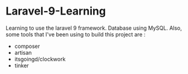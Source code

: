 # Laravel-9-Learning
Learning to use the laravel 9 framework. Database using MySQL. Also, some tools that I've been using to build this project are :
- composer
- artisan
- itsgoingd/clockwork
- tinker